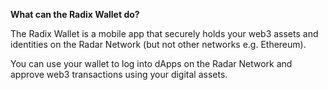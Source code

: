 **What can the Radix Wallet do?**

The Radix Wallet is a mobile app that securely holds your web3 assets and identities on the Radar Network (but not other networks e.g. Ethereum).

You can use your wallet to log into dApps on the Radar Network and approve web3 transactions using your digital assets.
